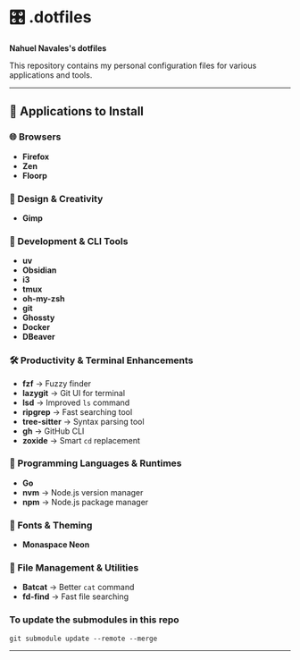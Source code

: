 
# 🎛️ .dotfiles
**Nahuel Navales's dotfiles**

This repository contains my personal configuration files for various applications and tools.

---

## 🚀 Applications to Install  

### 🌐 Browsers  
- **Firefox**  
- **Zen**  
- **Floorp**  

### 🎨 Design & Creativity  
- **Gimp**  

### 🔧 Development & CLI Tools  
- **uv**  
- **Obsidian**  
- **i3**  
- **tmux**  
- **oh-my-zsh**  
- **git**  
- **Ghossty**  
- **Docker**  
- **DBeaver**

### 🛠️ Productivity & Terminal Enhancements  
- **fzf** → Fuzzy finder  
- **lazygit** → Git UI for terminal  
- **lsd** → Improved `ls` command  
- **ripgrep** → Fast searching tool  
- **tree-sitter** → Syntax parsing tool  
- **gh** → GitHub CLI  
- **zoxide** → Smart `cd` replacement  

### 📜 Programming Languages & Runtimes  
- **Go**  
- **nvm** → Node.js version manager  
- **npm** → Node.js package manager  

### 🎨 Fonts & Theming  
- **Monaspace Neon**  

### 📂 File Management & Utilities  
- **Batcat** → Better `cat` command  
- **fd-find** → Fast file searching  


### To update the submodules in this repo 

````git submodule update --remote --merge````

---
